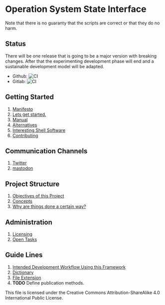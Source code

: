 # Operation System State Interface

Note that there is no guaranty that the scripts are correct or that they do no harm.

## Status

There will be one release that is going to be a major version with breaking changes.
After that the experimenting development phase will end and a sustainable development model will be adapted.

* Github: ![CI](https://github.com/splitcells/os.state.interface/workflows/CI/badge.svg?branch=master)
* Gitlab: ![CI](https://gitlab.com/splitcells/net.splitcells.os.state.interface/badges/master/pipeline.svg)

## Getting Started
1. [Manifesto](./doc/manifesto.md)
1. [Lets get started.](./doc/manual/setup.md)
1. [Manual](./doc/manual.md)
1. [Alternatives](./doc/alternatives.md)
1. [Interesting Shell Software](./doc/shell.software.md)
1. [Contributing](doc/process/contribute.md)

## Communication Channels
1. [Twitter](https://twitter.com/splitcells)
1. [mastodon](https://mastodon.host/@splitcells)

## Project Structure
1. [Objectives of this Project](./doc/objectives.md)
1. [Concepts](./doc/concept.md)
1. [Why are things done a certain way?](./doc/reasoning.md)

## Administration
1. [Licensing](doc/licensing.md)
1. [Open Tasks](doc/tasks.md)

## Guide Lines
1. [Intended Development Workflow Using this Framework](doc/process/development.workflow.md)
1. [Dictionary](doc/guide.lines/dictionary.md)
1. [File Extension](doc/guide.lines/file.extensions.md)
1. __TODO__ Define publication methods.

This file is licensed under the Creative Commons Attribution-ShareAlike 4.0 International Public License.
